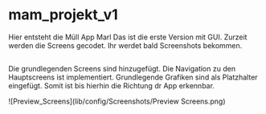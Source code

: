 # mam_projekt_v1

Hier entsteht die Müll App Marl
Das ist die erste Version mit GUI. Zurzeit werden die Screens gecodet. Ihr werdet bald Screenshots bekommen.
##
Die grundlegenden Screens sind hinzugefügt. Die Navigation zu den Hauptscreens ist implementiert.
Grundlegende Grafiken sind als Platzhalter eingefügt. 
Somit ist bis hierhin die Richtung dr App erkennbar.

![Preview_Screens](lib/config/Screenshots/Preview Screens.png)